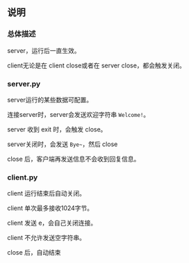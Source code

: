 ## 说明

### 总体描述

server，运行后一直生效。

client无论是在 client close或者在 server close，都会触发关闭。


### server.py

server运行的某些数据可配置。

连接server时，server会发送欢迎字符串 ``Welcome!``。

server 收到 exit 时，会触发 close。

server关闭时，会发送 ``Bye~``，然后 close

close 后，客户端再发送信息不会收到回复信息。

### client.py

client 运行结束后自动关闭。

client 单次最多接收1024字节。

client 发送 e，会自己关闭连接。

client 不允许发送空字符串。

close 后，自动结束